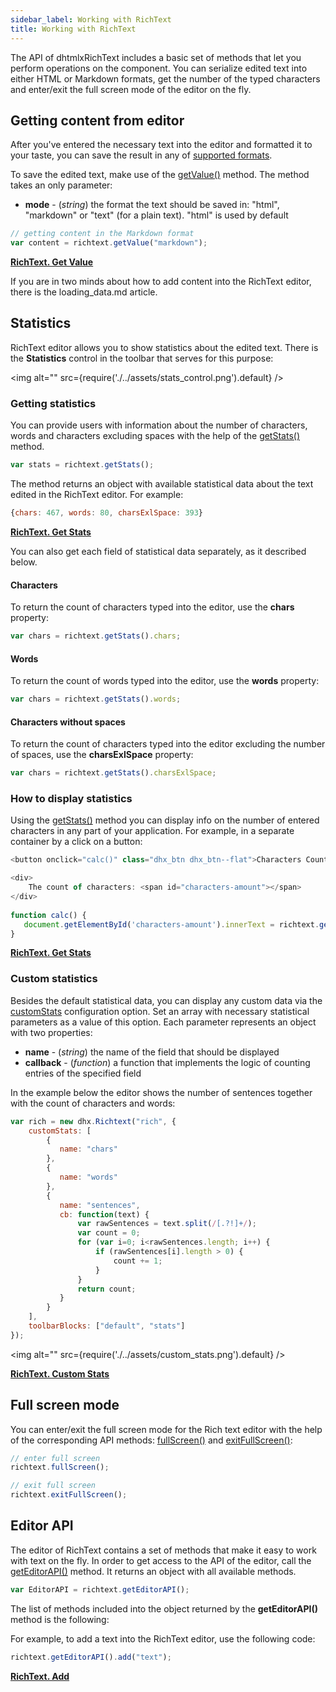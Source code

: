 ```yaml
---
sidebar_label: Working with RichText
title: Working with RichText
---
```


The API of dhtmlxRichText includes a basic set of methods that let you perform operations on the component. You can serialize edited text into either HTML or Markdown formats, get the number of the typed characters and enter/exit the full screen mode of the editor on the fly.

Getting content from editor
-------------------

After you've entered the necessary text into the editor and formatted it to your taste, you can save the result in any of [supported formats](loading_data.md#formatofcontent).

To save the edited text, make use of the [getValue()](../api/methods.md#getvalue) method. The method takes an only parameter:

- **mode** - (*string*) the format the text should be saved in: "html", "markdown" or "text" (for a plain text). "html" is used by default

~~~js
// getting content in the Markdown format
var content = richtext.getValue("markdown");
~~~

[**RichText. Get Value**](https://snippet.dhtmlx.com/ujx3c71j)

If you are in two minds about how to add content into the RichText editor, there is the loading_data.md article.

Statistics
---------------------

RichText editor allows you to show statistics about the edited text. There is the **Statistics** control in the toolbar that serves for this purpose:

<!-- ![Statistics control](stats_control.png) -->
<img alt="" src={require('./../assets/stats_control.png').default} />

### Getting statistics

You can provide users with information about the number of characters, words and characters excluding spaces with the help of the [getStats()](..api/methods.md#getstats) method. 

~~~js
var stats = richtext.getStats();
~~~

The method returns an object with available statistical data about the text edited in the RichText editor. For example:

~~~js
{chars: 467, words: 80, charsExlSpace: 393}
~~~

[**RichText. Get Stats**](https://snippet.dhtmlx.com/3qdbktwo)

You can also get each field of statistical data separately, as it described below.

#### Characters

To return the count of characters typed into the editor, use the **chars** property:  

~~~js
var chars = richtext.getStats().chars;
~~~

#### Words

To return the count of words typed into the editor, use the **words** property:  

~~~js
var chars = richtext.getStats().words;
~~~

#### Characters without spaces

To return the count of characters typed into the editor excluding the number of spaces, use the **charsExlSpace** property:  

~~~js
var chars = richtext.getStats().charsExlSpace;
~~~

### How to display statistics

Using the [getStats()](..api/methods.md#getstats) method you can display info on the number of entered characters in any part of your application. For example, in a separate container by a click on a button:

~~~js
<button onclick="calc()" class="dhx_btn dhx_btn--flat">Characters Count</button>

<div>
	The count of characters: <span id="characters-amount"></span>
</div>
        
function calc() {
   document.getElementById('characters-amount').innerText = richtext.getStats().chars;
}
~~~

[**RichText. Get Stats**](https://snippet.dhtmlx.com/3qdbktwo)

<h3 id="customstats">Custom statistics</h3> 

Besides the default statistical data, you can display any custom data via the [customStats](../api/properties.md#customstats) configuration option. Set an array with necessary statistical parameters as a value of this option. 
Each parameter represents an object with two properties:

- **name** - (*string*) the name of the field that should be displayed
- **callback** - (*function*) a function that implements the logic of counting entries of the specified field

In the example below the editor shows the number of sentences together with the count of characters and words: 

~~~js
var rich = new dhx.Richtext("rich", {
	customStats: [
    	{
           name: "chars"
        },
        {
           name: "words"
        },
        {
           name: "sentences",
           cb: function(text) {
               var rawSentences = text.split(/[.?!]+/);
               var count = 0;
               for (var i=0; i<rawSentences.length; i++) {
                   if (rawSentences[i].length > 0) {
                       count += 1;
                   }
               }
               return count;
           }
        }
    ],
    toolbarBlocks: ["default", "stats"]
});
~~~

<!-- ![Custom statistics](custom_stats.png) -->
<img alt="" src={require('./../assets/custom_stats.png').default} />

[**RichText. Custom Stats**](https://snippet.dhtmlx.com/u1734epz)


Full screen mode
-------------------

You can enter/exit the full screen mode for the Rich text editor with the help of the corresponding API methods: [fullScreen()](../api/methods.md#fullscreen) and [exitFullScreen()](../api/methods.md#exitfullscreen):

~~~js
// enter full screen
richtext.fullScreen();

// exit full screen
richtext.exitFullScreen();
~~~

Editor API
-----------

The editor of RichText contains a set of methods that make it easy to work with text on the fly. In order to get access to the API of the editor, call the [getEditorAPI()](../api/methods.md#geteditorapi) method.
It returns an object with all available methods.

~~~js
var EditorAPI = richtext.getEditorAPI();
~~~

The list of methods included into the object returned by the **getEditorAPI()** method is the following:

<!-- - api/editor_api/add.md todo
- api/editor_api/getmodel.md
- api/editor_api/getposition.md
- api/editor_api/getselection.md
- api/editor_api/remove.md 
- api/editor_api/setmodel.md
- api/editor_api/setselection.md
- api/editor_api/update.md  -->

For example, to add a text into the RichText editor, use the following code:

~~~js
richtext.getEditorAPI().add("text");
~~~

[**RichText. Add**](https://snippet.dhtmlx.com/6dmccf0l)



